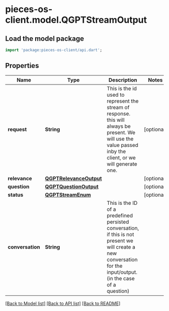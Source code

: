 # pieces-os-client.model.QGPTStreamOutput

## Load the model package
```dart
import 'package:pieces-os-client/api.dart';
```

## Properties
Name | Type | Description | Notes
------------ | ------------- | ------------- | -------------
**request** | **String** | This is the id used to represent the stream of response. this will always be present. We will use the value passed inby the client, or we will generate one. | [optional] 
**relevance** | [**QGPTRelevanceOutput**](QGPTRelevanceOutput.md) |  | [optional] 
**question** | [**QGPTQuestionOutput**](QGPTQuestionOutput.md) |  | [optional] 
**status** | [**QGPTStreamEnum**](QGPTStreamEnum.md) |  | [optional] 
**conversation** | **String** | This is the ID of a predefined persisted conversation, if this is not present we will create a new conversation for the input/output.(in the case of a question) | 

[[Back to Model list]](../README.md#documentation-for-models) [[Back to API list]](../README.md#documentation-for-api-endpoints) [[Back to README]](../README.md)


